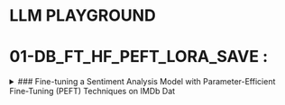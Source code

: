 # LLM PLAYGROUND

# 01-DB_FT_HF_PEFT_LORA_SAVE : 
<details>
  <summary>### Fine-tuning a Sentiment Analysis Model with Parameter-Efficient Fine-Tuning (PEFT) Techniques on IMDb Dat</summary>

**Imports:**
Libraries for datasets, models, tokenizers, training, and evaluation from transformers, datasets, and other packages.

**Dataset:**
Loading a truncated IMDb dataset from a personal repository.
Model Setup:

Initialization of the DistilBERT model (with an option for RoBERTa) for sequence classification.
Setting up label mappings for sentiment classification (Positive/Negative).

**Data Preprocessing:**
Tokenization of the text data with special handling for padding tokens.

**Evaluation Setup:**
Loading the accuracy metric from the evaluate library.
Defining a function to compute metrics (accuracy) for model evaluation.
Apply Untrained Model to Text:

Running the untrained model on a list of example sentences to predict their sentiment.

**Model Training:**
Configuring parameters for PEFT (Parameter-efficient Fine-tuning).
Displaying trainable parameters of the model.
Setting hyperparameters for training (learning rate, batch size, epochs).
Initializing the Trainer with model, training arguments, datasets, tokenizer, and data collator.
Commencing the training process.

**Generate Prediction:**
Moving the model to a specific device (MPS or CPU) for inference.
Predicting sentiments of the example sentences with the trained model.

**Push Model to Hub:**
Providing two options for Hugging Face Hub login: Notebook login and key login.
Setting up identifiers for pushing the model and trainer to the Hugging Face Hub.
Optional - Load PEFT Model for Inference:

Instructions on how to load a PEFT model from the hub for inference purposes.
</details>

